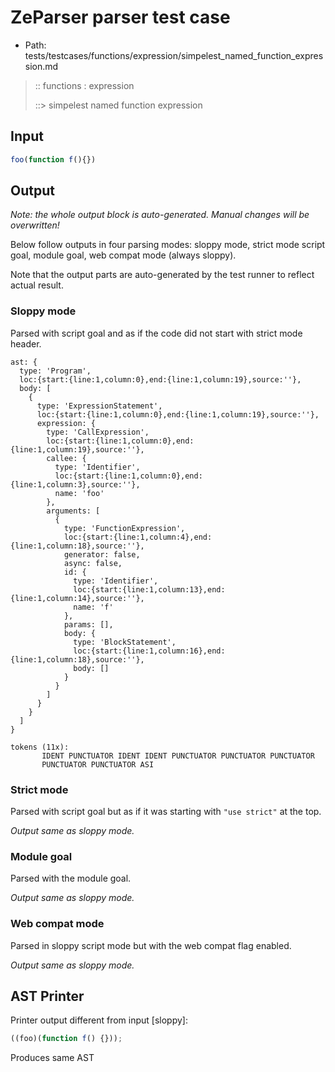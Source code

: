 # ZeParser parser test case

- Path: tests/testcases/functions/expression/simpelest_named_function_expression.md

> :: functions : expression
>
> ::> simpelest named function expression

## Input

`````js
foo(function f(){})
`````

## Output

_Note: the whole output block is auto-generated. Manual changes will be overwritten!_

Below follow outputs in four parsing modes: sloppy mode, strict mode script goal, module goal, web compat mode (always sloppy).

Note that the output parts are auto-generated by the test runner to reflect actual result.

### Sloppy mode

Parsed with script goal and as if the code did not start with strict mode header.

`````
ast: {
  type: 'Program',
  loc:{start:{line:1,column:0},end:{line:1,column:19},source:''},
  body: [
    {
      type: 'ExpressionStatement',
      loc:{start:{line:1,column:0},end:{line:1,column:19},source:''},
      expression: {
        type: 'CallExpression',
        loc:{start:{line:1,column:0},end:{line:1,column:19},source:''},
        callee: {
          type: 'Identifier',
          loc:{start:{line:1,column:0},end:{line:1,column:3},source:''},
          name: 'foo'
        },
        arguments: [
          {
            type: 'FunctionExpression',
            loc:{start:{line:1,column:4},end:{line:1,column:18},source:''},
            generator: false,
            async: false,
            id: {
              type: 'Identifier',
              loc:{start:{line:1,column:13},end:{line:1,column:14},source:''},
              name: 'f'
            },
            params: [],
            body: {
              type: 'BlockStatement',
              loc:{start:{line:1,column:16},end:{line:1,column:18},source:''},
              body: []
            }
          }
        ]
      }
    }
  ]
}

tokens (11x):
       IDENT PUNCTUATOR IDENT IDENT PUNCTUATOR PUNCTUATOR PUNCTUATOR
       PUNCTUATOR PUNCTUATOR ASI
`````

### Strict mode

Parsed with script goal but as if it was starting with `"use strict"` at the top.

_Output same as sloppy mode._

### Module goal

Parsed with the module goal.

_Output same as sloppy mode._

### Web compat mode

Parsed in sloppy script mode but with the web compat flag enabled.

_Output same as sloppy mode._

## AST Printer

Printer output different from input [sloppy]:

````js
((foo)(function f() {}));
````

Produces same AST
